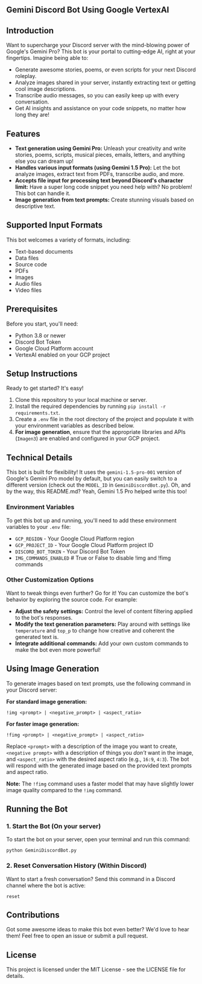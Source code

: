 ## Gemini Discord Bot Using Google VertexAI

## Introduction
Want to supercharge your Discord server with the mind-blowing power of Google's Gemini Pro? This bot is your portal to cutting-edge AI, right at your fingertips.  Imagine being able to:

* Generate awesome stories, poems, or even scripts for your next Discord roleplay.
* Analyze images shared in your server, instantly extracting text or getting cool image descriptions.
* Transcribe audio messages, so you can easily keep up with every conversation.
* Get AI insights and assistance on your code snippets, no matter how long they are!
   

## Features
- **Text generation using Gemini Pro:**  Unleash your creativity and write stories, poems, scripts, musical pieces, emails, letters, and anything else you can dream up!
- **Handles various input formats (using Gemini 1.5 Pro):** Let the bot analyze images, extract text from PDFs, transcribe audio, and more.
- **Accepts file input for processing text beyond Discord's character limit:** Have a super long code snippet you need help with?  No problem! This bot can handle it.
- **Image generation from text prompts:** Create stunning visuals based on descriptive text.
   

## Supported Input Formats
This bot welcomes a variety of formats, including:
- Text-based documents
- Data files
- Source code
- PDFs
- Images
- Audio files
- Video files

## Prerequisites
Before you start, you'll need:
- Python 3.8 or newer
- Discord Bot Token
- Google Cloud Platform account
- VertexAI enabled on your GCP project

## Setup Instructions
Ready to get started? It's easy!
1. Clone this repository to your local machine or server.
2. Install the required dependencies by running `pip install -r requirements.txt`.
3. Create a `.env` file in the root directory of the project and populate it with your environment variables as described below.
4. **For image generation**, ensure that the appropriate libraries and APIs (`Imagen3`) are enabled and configured in your GCP project.

## Technical Details
This bot is built for flexibility! It uses the `gemini-1.5-pro-001` version of Google's Gemini Pro model by default, but you can easily switch to a different version (check out the `MODEL_ID` in `GeminiDiscordBot.py`). Oh, and by the way, this README.md?  Yeah, Gemini 1.5 Pro helped write this too! 

### Environment Variables
To get this bot up and running, you'll need to add these environment variables to your `.env` file:

- `GCP_REGION` - Your Google Cloud Platform region
- `GCP_PROJECT_ID` - Your Google Cloud Platform project ID
- `DISCORD_BOT_TOKEN` - Your Discord Bot Token
- `IMG_COMMANDS_ENABLED`  # True or False to disable !img and !fimg commands

### Other Customization Options
Want to tweak things even further? Go for it!  You can customize the bot's behavior by exploring the source code. For example:

*  **Adjust the safety settings:** Control the level of content filtering applied to the bot's responses.
* **Modify the text generation parameters:** Play around with settings like `temperature` and `top_p` to change how creative and coherent the generated text is.
*  **Integrate additional commands:**  Add your own custom commands to make the bot even more powerful!

## Using Image Generation
To generate images based on text prompts, use the following command in your Discord server:

**For standard image generation:** 
```
!img <prompt> | <negative_prompt> | <aspect_ratio>
```

**For faster image generation:** 
```
!fimg <prompt> | <negative_prompt> | <aspect_ratio>
```

Replace `<prompt>` with a description of the image you want to create, `<negative prompt>` with a description of things you *don't* want in the image, and `<aspect_ratio>` with the desired aspect ratio (e.g., `16:9`, `4:3`). The bot will respond with the generated image based on the provided text prompts and aspect ratio.

**Note:** The `!fimg` command uses a faster model that may have slightly lower image quality compared to the `!img` command. 


## Running the Bot

### 1. Start the Bot (On your server)
To start the bot on your server, open your terminal and run this command:
```
python GeminiDiscordBot.py
```

### 2. Reset Conversation History (Within Discord)
Want to start a fresh conversation? Send this command in a Discord channel where the bot is active:
```
reset
```

## Contributions
Got some awesome ideas to make this bot even better? We'd love to hear them! Feel free to open an issue or submit a pull request.

## License
This project is licensed under the MIT License - see the LICENSE file for details.
